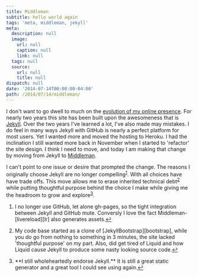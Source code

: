 ```yaml
---
title: Middleman
subtitle: hello world again
tags: 'meta, middleman, jekyll'
meta:
  description: null
  image:
    url: null
    caption: null
    link: null
  tags: null
  source:
    url: null
    title: null
dispatch: null
date: '2014-07-14T00:00:00-04:00'
path: /2014/07/14/middleman/
---
```


I don't want to go dwell to much on the [evolution of my online presence][history]. For nearly two years this site has been built upon the awesomeness that is [Jekyll][jk]. Over the two years I've learned a lot, I've also made may mistakes. I do feel in many ways Jekyll with GitHub is nearly a perfect platform for most users. Yet I wanted more and moved the hosting to Heroku. I had the inclination I still wanted more back in November when I started to 'refactor' the site design. I think I need to move, and today I am making that change by moving from Jekyll to [Middleman][mm].

I can't point to one issue or desire that prompted the change. The reasons I originally choose Jekyll are no longer compelling<sup id="fnr1-2014-07-14">[1]</sup>. With all choices have have trade offs. This move allows me to erase inherited technical debt<sup id="fnr2-2014-07-14">[2]</sup> while putting thoughtful purpose behind the choice I make while giving me the headroom to grow and explore<sup id="fnr3-2014-07-14">[3]</sup>.

<div class="footnotes">
<ol>
  <li id='fn1-2014-07-14'><p>I no longer use GitHub, let alone gh-pages, so the tight integration between Jekyll and GitHub mute. Conversly I love the fact Middleman-[livereload][lr] also generates assets.<a href="#fnr1-2014-07-14">&#x21A9;&#xFE0E;</a></p></li>

  <li id='fn2-2014-07-14'><p>My code base started as a clone of [JekyllBootstrap][bootstrap], while you do go from nothing to something in 3 minutes, the site lacked 'thoughtful purpose' on my part. Also, did get tired of Liquid and how Liquid cause Jekyll to produce some nasty looking source code.<a href="#fnr2-2014-07-14">&#x21A9;&#xFE0E;</a></p></li>

  <li id='fn3-2014-07-14'><p>**I still wholeheartedly endorse Jekyll.** It is still a great static generator and a great tool I could see using again.<a href="#fnr3-2014-07-14">&#x21A9;&#xFE0E;</a></p></li>
</ol>
</div>

[1]: #fn1-2014-07-14
[2]: #fn2-2014-07-14
[3]: #fn3-2014-07-14


[history]: /about/history
[jk]: http://jekyllrb.com/
[mm]: http://middlemanapp.com/ "makes developing websites simple"
[lr]: https://github.com/middleman/middleman-livereload
[bootstrap]: http://jekyllbootstrap.com/

